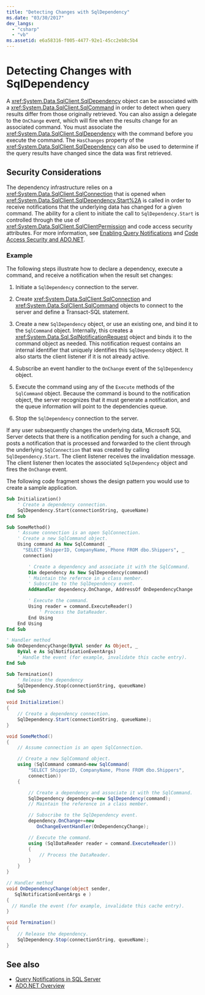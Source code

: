 ```yaml
---
title: "Detecting Changes with SqlDependency"
ms.date: "03/30/2017"
dev_langs:
  - "csharp"
  - "vb"
ms.assetid: e6a58316-f005-4477-92e1-45cc2eb8c5b4
---
```


# Detecting Changes with SqlDependency

A <xref:System.Data.SqlClient.SqlDependency> object can be associated with a <xref:System.Data.SqlClient.SqlCommand> in order to detect when query results differ from those originally retrieved. You can also assign a delegate to the `OnChange` event, which will fire when the results change for an associated command. You must associate the <xref:System.Data.SqlClient.SqlDependency> with the command before you execute the command. The `HasChanges` property of the <xref:System.Data.SqlClient.SqlDependency> can also be used to determine if the query results have changed since the data was first retrieved.

## Security Considerations

The dependency infrastructure relies on a <xref:System.Data.SqlClient.SqlConnection> that is opened when <xref:System.Data.SqlClient.SqlDependency.Start%2A> is called in order to receive notifications that the underlying data has changed for a given command. The ability for a client to initiate the call to `SqlDependency.Start` is controlled through the use of <xref:System.Data.SqlClient.SqlClientPermission> and code access security attributes. For more information, see [Enabling Query Notifications](enabling-query-notifications.md) and [Code Access Security and ADO.NET](../code-access-security.md).

### Example

The following steps illustrate how to declare a dependency, execute a command, and receive a notification when the result set changes:

1. Initiate a `SqlDependency` connection to the server.

2. Create <xref:System.Data.SqlClient.SqlConnection> and <xref:System.Data.SqlClient.SqlCommand> objects to connect to the server and define a Transact-SQL statement.

3. Create a new `SqlDependency` object, or use an existing one, and bind it to the `SqlCommand` object. Internally, this creates a <xref:System.Data.Sql.SqlNotificationRequest> object and binds it to the command object as needed. This notification request contains an internal identifier that uniquely identifies this `SqlDependency` object. It also starts the client listener if it is not already active.

4. Subscribe an event handler to the `OnChange` event of the `SqlDependency` object.

5. Execute the command using any of the `Execute` methods of the `SqlCommand` object. Because the command is bound to the notification object, the server recognizes that it must generate a notification, and the queue information will point to the dependencies queue.

6. Stop the `SqlDependency` connection to the server.

If any user subsequently changes the underlying data, Microsoft SQL Server detects that there is a notification pending for such a change, and posts a notification that is processed and forwarded to the client through the underlying `SqlConnection` that was created by calling `SqlDependency.Start`. The client listener receives the invalidation message. The client listener then locates the associated `SqlDependency` object and fires the `OnChange` event.

The following code fragment shows the design pattern you would use to create a sample application.

```vb
Sub Initialization()
    ' Create a dependency connection.
    SqlDependency.Start(connectionString, queueName)
End Sub

Sub SomeMethod()
    ' Assume connection is an open SqlConnection.
    ' Create a new SqlCommand object.
    Using command As New SqlCommand( _
      "SELECT ShipperID, CompanyName, Phone FROM dbo.Shippers", _
      connection)

        ' Create a dependency and associate it with the SqlCommand.
        Dim dependency As New SqlDependency(command)
        ' Maintain the refernce in a class member.
        ' Subscribe to the SqlDependency event.
        AddHandler dependency.OnChange, AddressOf OnDependencyChange

        ' Execute the command.
        Using reader = command.ExecuteReader()
            ' Process the DataReader.
        End Using
    End Using
End Sub

' Handler method
Sub OnDependencyChange(ByVal sender As Object, _
    ByVal e As SqlNotificationEventArgs)
    ' Handle the event (for example, invalidate this cache entry).
End Sub

Sub Termination()
    ' Release the dependency
    SqlDependency.Stop(connectionString, queueName)
End Sub
```

```csharp
void Initialization()
{
    // Create a dependency connection.
    SqlDependency.Start(connectionString, queueName);
}

void SomeMethod()
{
    // Assume connection is an open SqlConnection.

    // Create a new SqlCommand object.
    using (SqlCommand command=new SqlCommand(
        "SELECT ShipperID, CompanyName, Phone FROM dbo.Shippers",
        connection))
    {

        // Create a dependency and associate it with the SqlCommand.
        SqlDependency dependency=new SqlDependency(command);
        // Maintain the reference in a class member.

        // Subscribe to the SqlDependency event.
        dependency.OnChange+=new
           OnChangeEventHandler(OnDependencyChange);

        // Execute the command.
        using (SqlDataReader reader = command.ExecuteReader())
        {
            // Process the DataReader.
        }
    }
}

// Handler method
void OnDependencyChange(object sender,
   SqlNotificationEventArgs e )
{
  // Handle the event (for example, invalidate this cache entry).
}

void Termination()
{
    // Release the dependency.
    SqlDependency.Stop(connectionString, queueName);
}
```

## See also

- [Query Notifications in SQL Server](query-notifications-in-sql-server.md)
- [ADO.NET Overview](../ado-net-overview.md)
